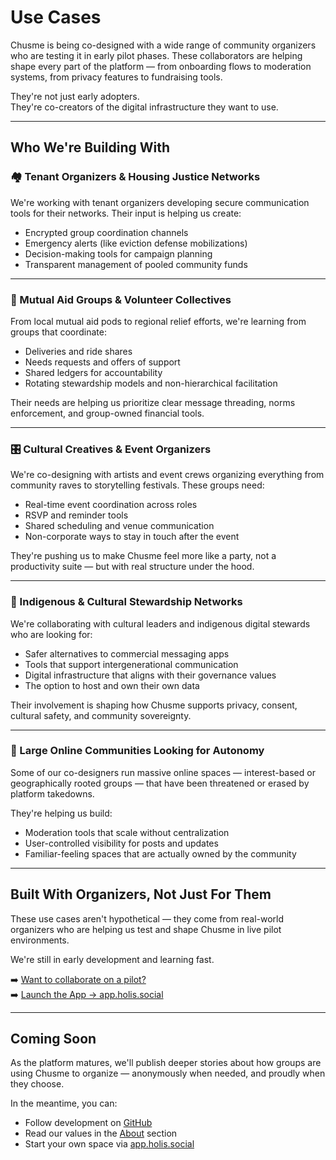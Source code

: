 # Use Cases

Chusme is being co-designed with a wide range of community organizers who are testing it in early pilot phases. These collaborators are helping shape every part of the platform — from onboarding flows to moderation systems, from privacy features to fundraising tools.

They're not just early adopters.  
They're co-creators of the digital infrastructure they want to use.

---

## Who We're Building With

### 🏘️ Tenant Organizers & Housing Justice Networks

We're working with tenant organizers developing secure communication tools for their networks. Their input is helping us create:

- Encrypted group coordination channels  
- Emergency alerts (like eviction defense mobilizations)  
- Decision-making tools for campaign planning  
- Transparent management of pooled community funds

---

### 🤝 Mutual Aid Groups & Volunteer Collectives

From local mutual aid pods to regional relief efforts, we're learning from groups that coordinate:

- Deliveries and ride shares  
- Needs requests and offers of support  
- Shared ledgers for accountability  
- Rotating stewardship models and non-hierarchical facilitation

Their needs are helping us prioritize clear message threading, norms enforcement, and group-owned financial tools.

---

### 🎛️ Cultural Creatives & Event Organizers

We're co-designing with artists and event crews organizing everything from community raves to storytelling festivals. These groups need:

- Real-time event coordination across roles  
- RSVP and reminder tools  
- Shared scheduling and venue communication  
- Non-corporate ways to stay in touch after the event

They're pushing us to make Chusme feel more like a party, not a productivity suite — but with real structure under the hood.

---

### 🌱 Indigenous & Cultural Stewardship Networks

We're collaborating with cultural leaders and indigenous digital stewards who are looking for:

- Safer alternatives to commercial messaging apps  
- Tools that support intergenerational communication  
- Digital infrastructure that aligns with their governance values  
- The option to host and own their own data

Their involvement is shaping how Chusme supports privacy, consent, cultural safety, and community sovereignty.

---

### 🐴 Large Online Communities Looking for Autonomy

Some of our co-designers run massive online spaces — interest-based or geographically rooted groups — that have been threatened or erased by platform takedowns.

They're helping us build:
- Moderation tools that scale without centralization  
- User-controlled visibility for posts and updates  
- Familiar-feeling spaces that are actually owned by the community

---

## Built With Organizers, Not Just For Them

These use cases aren't hypothetical — they come from real-world organizers who are helping us test and shape Chusme in live pilot environments.

We're still in early development and learning fast.

➡️ [Want to collaborate on a pilot?](mailto:team@chusme.social)  
➡️ [Launch the App → app.holis.social](https://app.holis.social)

---

## Coming Soon

As the platform matures, we'll publish deeper stories about how groups are using Chusme to organize — anonymously when needed, and proudly when they choose.

In the meantime, you can:

- Follow development on [GitHub](https://github.com/verse/chusme)  
- Read our values in the [About](https://chusme.social/about) section  
- Start your own space via [app.holis.social](https://app.holis.social)